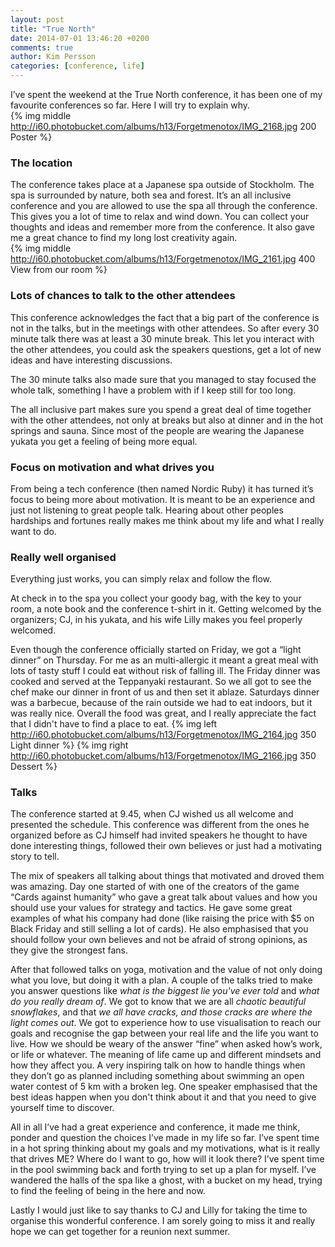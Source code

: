 ```yaml
---
layout: post
title: "True North"
date: 2014-07-01 13:46:20 +0200
comments: true
author: Kim Persson
categories: [conference, life] 
---
```

I’ve spent the weekend at the True North conference, it has been one of my favourite conferences so far. Here I will try to explain why.  
{% img middle http://i60.photobucket.com/albums/h13/Forgetmenotox/IMG_2168.jpg 200 Poster %}  


### The location
The conference takes place at a Japanese spa outside of Stockholm. The spa is surrounded by nature, both sea and forest. It’s an all inclusive conference and you are allowed to use the spa all through the conference. This gives you a lot of time to relax and wind down. You can collect your thoughts and ideas and remember more from the conference. It also gave me a great chance to find my long lost creativity again.  
{% img middle http://i60.photobucket.com/albums/h13/Forgetmenotox/IMG_2161.jpg 400 View from our room %}  


### Lots of chances to talk to the other attendees
This conference acknowledges the fact that a big part of the conference is not in the talks, but in the meetings with other attendees. So after every 30 minute talk there was at least a 30 minute break. This let you interact with the other attendees, you could ask the speakers questions, get a lot of new ideas and have interesting discussions.

The 30 minute talks also made sure that you managed to stay focused the whole talk, something I have a problem with if I keep still for too long.

The all inclusive part makes sure you spend a great deal of time together with the other attendees, not only at breaks but also at dinner and in the hot springs and sauna. Since most of the people are wearing the Japanese yukata you get a feeling of being more equal.

### Focus on motivation and what drives you
From being a tech conference (then named Nordic Ruby) it has turned it’s focus to being more about motivation. It is meant to be an experience and just not listening to great people talk. Hearing about other peoples hardships and fortunes really makes me think about my life and what I really want to do.

### Really well organised
Everything just works, you can simply relax and follow the flow.

At check in to the spa you collect your goody bag, with the key to your room, a note book and the conference t-shirt in it. Getting welcomed by the organizers; CJ, in his yukata, and his wife Lilly makes you feel properly welcomed.

Even though the conference officially started on Friday, we got a “light dinner” on Thursday. For me as an multi-allergic it meant a great meal with lots of tasty stuff I could eat without risk of falling ill. The Friday dinner was cooked and served at the Teppanyaki restaurant. So we all got to see the chef make our dinner in front of us and then set it ablaze.
Saturdays dinner was a barbecue, because of the rain outside we had to eat indoors, but it was really nice. Overall the food was great, and I really appreciate the fact that I didn't have to find a place to eat.
{% img left http://i60.photobucket.com/albums/h13/Forgetmenotox/IMG_2164.jpg 350 Light dinner %}
{% img right http://i60.photobucket.com/albums/h13/Forgetmenotox/IMG_2166.jpg 350 Dessert %}

### Talks
The conference started at 9.45, when CJ wished us all welcome and presented the schedule. This conference was different from the ones he organized before as CJ himself had invited speakers he thought to have done interesting things, followed their own believes or just had a motivating story to tell.

The mix of speakers all talking about things that motivated and droved them was amazing. Day one started of with one of the creators of the game “Cards against humanity” who gave a great talk about values and how you should use your values for strategy and tactics. He gave some great examples of what his company had done (like raising the price with $5 on Black Friday and still selling a lot of cards). He also emphasised that you should follow your own believes and not be afraid of strong opinions, as they give the strongest fans.

After that followed talks on yoga, motivation and the value of not only doing what you love, but doing it with a plan. A couple of the talks tried to make you answer questions like *what is the biggest lie you've ever told* and *what do you really dream of*. We got to know that we are all *chaotic beautiful snowflakes*, and that *we all have cracks, and those cracks are where the light comes out*. We got to experience how to use visualisation to reach our goals and recognise the gap between your real life and the life you want to live. How we should be weary of the answer “fine” when asked how’s work, or life or whatever. The meaning of life came up and different mindsets and how they affect you. A very inspiring talk on how to handle things when they don’t go as planned including something about swimming an open water contest of 5 km with a broken leg. One speaker emphasised that the best ideas happen when you don't think about it and that you need to give yourself time to discover.

All in all I’ve had a great experience and conference, it made me think, ponder and question the choices I’ve made in my life so far. I’ve spent time in a hot spring thinking about my goals and my motivations, what is it really that drives ME? Where do I want to go, how will it look there? I’ve spent time in the pool swimming back and forth trying to set up a plan for myself. I’ve wandered the halls of the spa like a ghost, with a bucket on my head, trying to find the feeling of being in the here and now. 

Lastly I would just like to say thanks to CJ and Lilly for taking the time to organise this wonderful conference. I am sorely going to miss it and really hope we can get together for a reunion next summer.
